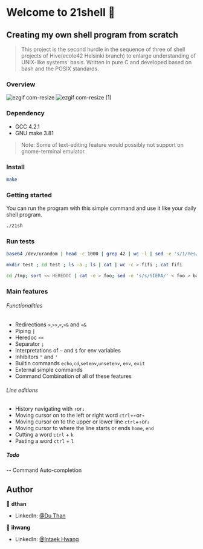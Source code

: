 # Welcome to 21shell 👋
## Creating my own shell program from scratch
> This project is the second hurdle in the sequence of three of shell projects of Hive(ecole42 Helsinki branch) to enlarge understanding of UNIX-like systems' basis.
Written in pure C and developed based on bash and the POSIX standards.

### Overview
![ezgif com-resize](https://user-images.githubusercontent.com/47879168/91644997-561ff280-ea7c-11ea-9409-c1fb90396dcd.gif)
![ezgif com-resize (1)](https://user-images.githubusercontent.com/47879168/91644995-53250200-ea7c-11ea-872b-5344eec8938b.gif)


### Dependency
- GCC 4.2.1
- GNU make 3.81

> Note: Some of text-editing feature would possibly not support on gnome-terminal emulator.


### Install
```sh
make
```


### Getting started
You can run the program with this simple command and use it like your daily shell program.
```sh
./21sh
```

### Run tests
```sh
base64 /dev/urandom | head -c 1000 | grep 42 | wc -l | sed -e 's/1/Yes/g' -e 's/0/No/g
```
```sh
mkdir test ; cd test ; ls -a ; ls | cat | wc -c > fifi ; cat fifi
```
```sh
cd /tmp; sort << HEREDOC | cat -e > foo; sed -e 's/s/SIERA/' < foo > bar; cd -; echo "HI?" >> /tmp/bar; cat /tmp/bar
```

### Main features
 ###### Functionalities
 - Redirections `>`,`>>`,`<`,`>&` and `<&`
 - Piping `|`
 - Heredoc `<<`
 - Separator `;`
 - Interpretations of `~` and `$` for env variables
 - Inhibitors `"` and `'`
 - Builtin commands `echo`,`cd`,`setenv`,`unsetenv`, `env`, `exit`
 - External simple commands
 - Command Combination of all of these features
 
 ###### Line editions
 - History navigating with `↑`or`↓`
 - Moving cursor on to the left or right word `ctrl`+`←`or`→`
 - Moving cursor on to the upper or lower line `ctrl`+`↑`or`↓`
 - Moving cursor to where the line starts or ends `home`, `end`
 - Cutting a word `ctrl` + `k`
 - Pasting a word `ctrl` + `l`


##### Todo
 -- Command Auto-completion
 
## Author

👤 **dthan**
* LinkedIn: [@Du Than](https://www.linkedin.com/in/duthan/)

👤 **ihwang**

* LinkedIn: [@Intaek Hwang](https://www.linkedin.com/in/intaek-hwang-30161b196/)

